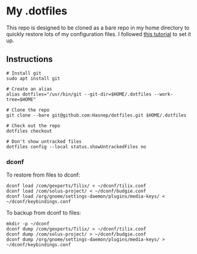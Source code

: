 # My .dotfiles

This repo is designed to be cloned as a bare repo in my home directory to quickly restore lots of my configuration files.
I followed [this tutorial](https://www.atlassian.com/git/tutorials/dotfiles) to set it up.

## Instructions

```shell
# Install git
sudo apt install git

# Create an alias
alias dotfiles="/usr/bin/git --git-dir=$HOME/.dotfiles --work-tree=$HOME"

# Clone the repo
git clone --bare git@github.com:Hasnep/dotfiles.git $HOME/.dotfiles

# Check out the repo
dotfiles checkout

# Don't show untracked files
dotfiles config --local status.showUntrackedFiles no
```

### dconf

To restore from files to dconf:

```shell
dconf load /com/gexperts/Tilix/ < ~/dconf/tilix.conf
dconf load /com/solus-project/ < ~/dconf/budgie.conf
dconf load /org/gnome/settings-daemon/plugins/media-keys/ < ~/dconf/keybindings.conf
```

To backup from dconf to files:

```shell
mkdir -p ~/dconf
dconf dump /com/gexperts/Tilix/ > ~/dconf/tilix.conf
dconf dump /com/solus-project/ > ~/dconf/budgie.conf
dconf dump /org/gnome/settings-daemon/plugins/media-keys/ > ~/dconf/keybindings.conf
```
